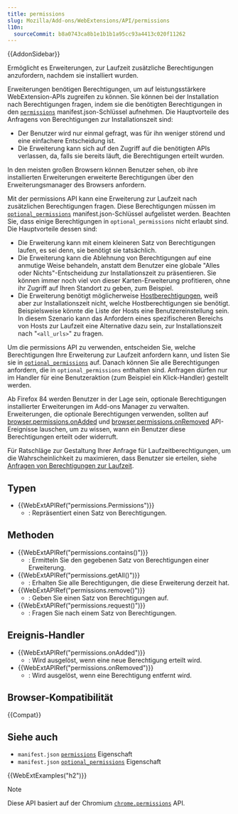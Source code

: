 ```yaml
---
title: permissions
slug: Mozilla/Add-ons/WebExtensions/API/permissions
l10n:
  sourceCommit: b8a0743ca8b1e1b1b1a95cc93a4413c020f11262
---
```


{{AddonSidebar}}

Ermöglicht es Erweiterungen, zur Laufzeit zusätzliche Berechtigungen anzufordern, nachdem sie installiert wurden.

Erweiterungen benötigen Berechtigungen, um auf leistungsstärkere WebExtension-APIs zugreifen zu können. Sie können bei der Installation nach Berechtigungen fragen, indem sie die benötigten Berechtigungen in den [`permissions`](/de/docs/Mozilla/Add-ons/WebExtensions/manifest.json/permissions) manifest.json-Schlüssel aufnehmen. Die Hauptvorteile des Anfragens von Berechtigungen zur Installationszeit sind:

- Der Benutzer wird nur einmal gefragt, was für ihn weniger störend und eine einfachere Entscheidung ist.
- Die Erweiterung kann sich auf den Zugriff auf die benötigten APIs verlassen, da, falls sie bereits läuft, die Berechtigungen erteilt wurden.

In den meisten großen Browsern können Benutzer sehen, ob ihre installierten Erweiterungen erweiterte Berechtigungen über den Erweiterungsmanager des Browsers anfordern.

Mit der permissions API kann eine Erweiterung zur Laufzeit nach zusätzlichen Berechtigungen fragen. Diese Berechtigungen müssen im [`optional_permissions`](/de/docs/Mozilla/Add-ons/WebExtensions/manifest.json/optional_permissions) manifest.json-Schlüssel aufgelistet werden. Beachten Sie, dass einige Berechtigungen in `optional_permissions` nicht erlaubt sind. Die Hauptvorteile dessen sind:

- Die Erweiterung kann mit einem kleineren Satz von Berechtigungen laufen, es sei denn, sie benötigt sie tatsächlich.
- Die Erweiterung kann die Ablehnung von Berechtigungen auf eine anmutige Weise behandeln, anstatt dem Benutzer eine globale "Alles oder Nichts"-Entscheidung zur Installationszeit zu präsentieren. Sie können immer noch viel von dieser Karten-Erweiterung profitieren, ohne ihr Zugriff auf Ihren Standort zu geben, zum Beispiel.
- Die Erweiterung benötigt möglicherweise [Hostberechtigungen](/de/docs/Mozilla/Add-ons/WebExtensions/manifest.json/permissions#host_permissions), weiß aber zur Installationszeit nicht, welche Hostberechtigungen sie benötigt. Beispielsweise könnte die Liste der Hosts eine Benutzereinstellung sein. In diesem Szenario kann das Anfordern eines spezifischeren Bereichs von Hosts zur Laufzeit eine Alternative dazu sein, zur Installationszeit nach "`<all_urls>`" zu fragen.

Um die permissions API zu verwenden, entscheiden Sie, welche Berechtigungen Ihre Erweiterung zur Laufzeit anfordern kann, und listen Sie sie in [`optional_permissions`](/de/docs/Mozilla/Add-ons/WebExtensions/manifest.json/optional_permissions) auf. Danach können Sie alle Berechtigungen anfordern, die in `optional_permissions` enthalten sind. Anfragen dürfen nur im Handler für eine Benutzeraktion (zum Beispiel ein Klick-Handler) gestellt werden.

Ab Firefox 84 werden Benutzer in der Lage sein, optionale Berechtigungen installierter Erweiterungen im Add-ons Manager zu verwalten. Erweiterungen, die optionale Berechtigungen verwenden, sollten auf [browser.permissions.onAdded](/de/docs/Mozilla/Add-ons/WebExtensions/API/permissions/onAdded) und [browser.permissions.onRemoved](/de/docs/Mozilla/Add-ons/WebExtensions/API/permissions/onRemoved) API-Ereignisse lauschen, um zu wissen, wann ein Benutzer diese Berechtigungen erteilt oder widerruft.

Für Ratschläge zur Gestaltung Ihrer Anfrage für Laufzeitberechtigungen, um die Wahrscheinlichkeit zu maximieren, dass Benutzer sie erteilen, siehe [Anfragen von Berechtigungen zur Laufzeit](https://extensionworkshop.com/documentation/develop/request-the-right-permissions/#request_permissions_at_runtime).

## Typen

- {{WebExtAPIRef("permissions.Permissions")}}
  - : Repräsentiert einen Satz von Berechtigungen.

## Methoden

- {{WebExtAPIRef("permissions.contains()")}}
  - : Ermitteln Sie den gegebenen Satz von Berechtigungen einer Erweiterung.
- {{WebExtAPIRef("permissions.getAll()")}}
  - : Erhalten Sie alle Berechtigungen, die diese Erweiterung derzeit hat.
- {{WebExtAPIRef("permissions.remove()")}}
  - : Geben Sie einen Satz von Berechtigungen auf.
- {{WebExtAPIRef("permissions.request()")}}
  - : Fragen Sie nach einem Satz von Berechtigungen.

## Ereignis-Handler

- {{WebExtAPIRef("permissions.onAdded")}}
  - : Wird ausgelöst, wenn eine neue Berechtigung erteilt wird.
- {{WebExtAPIRef("permissions.onRemoved")}}
  - : Wird ausgelöst, wenn eine Berechtigung entfernt wird.

## Browser-Kompatibilität

{{Compat}}

## Siehe auch

- `manifest.json` [`permissions`](/de/docs/Mozilla/Add-ons/WebExtensions/manifest.json/permissions) Eigenschaft
- `manifest.json` [`optional_permissions`](/de/docs/Mozilla/Add-ons/WebExtensions/manifest.json/optional_permissions) Eigenschaft

{{WebExtExamples("h2")}}

> [!NOTE]
> Diese API basiert auf der Chromium [`chrome.permissions`](https://developer.chrome.com/docs/extensions/reference/api/permissions) API.
